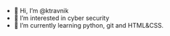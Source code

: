 - 👋 Hi, I’m @ktravnik
- 👀 I’m interested in cyber security 
- 🌱 I’m currently learning python, git and HTML&CSS.


<!---
I am new to github and even new to git in general. I am trying to improve my programing and security skills.
Student from BRNO, VUT.
--->
